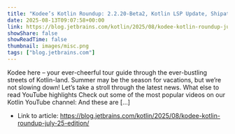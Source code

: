 ```yaml
---
title: "Kodee’s Kotlin Roundup: 2.2.20-Beta2, Kotlin LSP Update, Shipaton 2025, and a New Face on the Foundation Board"
date: 2025-08-13T09:07:58+00:00
link: https://blog.jetbrains.com/kotlin/2025/08/kodee-kotlin-roundup-july-25-edition/
showShare: false
showReadTime: false
thumbnail: images/misc.png
tags: ["blog.jetbrains.com"]
---
```

Kodee here – your ever-cheerful tour guide through the ever-bustling streets of Kotlin-land. Summer may be the season for vacations, but we’re not slowing down! Let’s take a stroll through the latest news. What else to read YouTube highlights Check out some of the most popular videos on our Kotlin YouTube channel: And these are […]

- Link to article: https://blog.jetbrains.com/kotlin/2025/08/kodee-kotlin-roundup-july-25-edition/